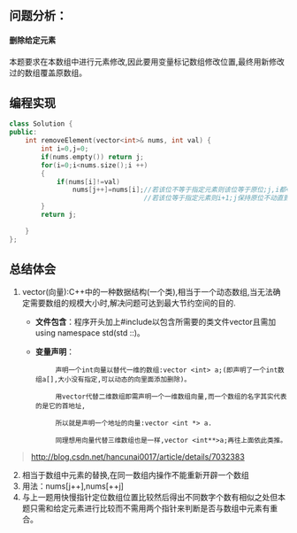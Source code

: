 ## 问题分析：
#### 删除给定元素
本题要求在本数组中进行元素修改,因此要用变量标记数组修改位置,最终用新修改过的数组覆盖原数组。
## 编程实现
```C++
class Solution {
public:
    int removeElement(vector<int>& nums, int val) {
        int i=0,j=0;
        if(nums.empty()) return j;
        for(i=0;i<nums.size();i ++)
        {
            if(nums[i]!=val)
                nums[j++]=nums[i];//若该位不等于指定元素则该位等于原位;j,i都+1;进行下一位.
                                  //若该位等于指定元素则i+1;j保持原位不动直到在不是指定元素的位置将值赋给j位置.
        }
        return j;
        
    }
};
```
## 总结体会
1. vector(向量):C++中的一种数据结构(一个类),相当于一个动态数组,当无法确定需要数组的规模大小时,解决问题可达到最大节约空间的目的. 
   * **文件包含**：程序开头加上#include<vector>以包含所需要的类文件vector且需加using namespace std(std ::)。
   * **变量声明**：
              
              声明一个int向量以替代一维的数组:vector <int> a;(即声明了一个int数组a[],大小没有指定,可以动态的向里面添加删除)。
   
              用vector代替二维数组即需声明一个一维数组向量,而一个数组的名字其实代表的是它的首地址,
              
              所以就是声明一个地址的向量:vector <int *> a.
              
              同理想用向量代替三维数组也是一样,vector <int**>a;再往上面依此类推。
> http://blog.csdn.net/hancunai0017/article/details/7032383
2. 相当于数组中元素的替换,在同一数组内操作不能重新开辟一个数组
3. 用法：nums[j++],nums[++j]
4. 与上一题用快慢指针定位数组位置比较然后得出不同数字个数有相似之处但本题只需和给定元素进行比较而不需用两个指针来判断是否与数组中元素有重合。

